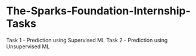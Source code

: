 # The-Sparks-Foundation-Internship-Tasks
Task 1 - Prediction using Supervised ML
Task 2 - Prediction using Unsupervised ML
